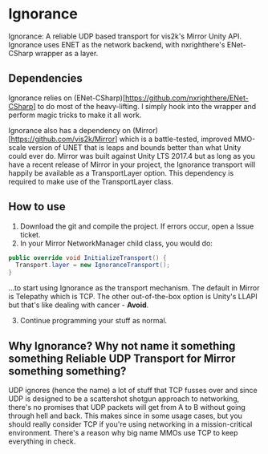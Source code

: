 # Ignorance
Ignorance: A reliable UDP based transport for vis2k's Mirror Unity API.
Ignorance uses ENET as the network backend, with nxrighthere's ENet-CSharp wrapper as a layer.

## Dependencies
Ignorance relies on (ENet-CSharp)[https://github.com/nxrighthere/ENet-CSharp] to do most of the heavy-lifting. I simply hook into the wrapper and perform magic tricks to make it all work.

Ignorance also has a dependency on (Mirror)[https://github.com/vis2k/Mirror] which is a battle-tested, improved MMO-scale version of UNET that is leaps and bounds better than what Unity could ever do. Mirror was built against Unity LTS 2017.4 but as long as you have a recent release of Mirror in your project, the Ignorance transport will happily be available as a TransportLayer option. This dependency is required to make use of the TransportLayer class.

## How to use
1. Download the git and compile the project. If errors occur, open a Issue ticket.
2. In your Mirror NetworkManager child class, you would do:
```csharp
public override void InitializeTransport() {
  Transport.layer = new IgnoranceTransport();
}
```
...to start using Ignorance as the transport mechanism. The default in Mirror is Telepathy which is TCP. The other out-of-the-box option is Unity's LLAPI but that's like dealing with cancer - **Avoid**.

3. Continue programming your stuff as normal.

## Why Ignorance? Why not name it something something Reliable UDP Transport for Mirror something something?
UDP ignores (hence the name) a lot of stuff that TCP fusses over and since UDP is designed to be a scattershot shotgun approach to networking, there's no promises that UDP packets will get from A to B without going through hell and back. This makes since in some usage cases, but you should really consider TCP if you're using networking in a mission-critical environment. There's a reason why big name MMOs use TCP to keep everything in check.
